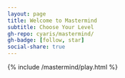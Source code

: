 ```yaml
---
layout: page
title: Welcome to Mastermind
subtitle: Choose Your Level
gh-repo: cyaris/mastermind/
gh-badge: [follow, star]
social-share: true
---
```


{% include /mastermind/play.html %}
